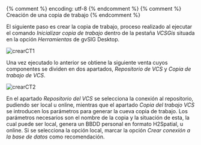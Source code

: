 {% comment %} encoding: utf-8 {% endcomment %}
{% comment %} Creación de una copia de trabajo {% endcomment %} 

El siguiente paso es crear la copia de trabajo, proceso realizado al ejecutar el comando *Inicializar copia de trabajo* dentro de la pestaña *VCSGis* situada en la opción *Herramientas* de gvSIG Desktop.

![crearCT1](creacion_de_copia_de_trabajo_files/17_ini_copia_tra.png)

Una vez ejecutado lo anterior se obtiene la siguiente venta cuyos componentes se dividen en dos apartados, *Repositorio de VCS* y *Copia de trabajo de VCS*.

![crearCT2](creacion_de_copia_de_trabajo_files/18_ini_copia_tra_win.png)

En el apartado *Repositorio del VCS* se selecciona la conexión al repositorio, pudiendo ser local u online, mientras que el apartado *Copia del trabajo VCS* se introducen los parámetros para generar la cueva copia de trabajo. Los parámetros necesarios son el nombre de la copia y la situación de esta, la cual puede ser local, genera un BBDD personal en formato H2Spatial, u online. Si se selecciona la opción local, marcar la opción *Crear conexión a la base de datos* como recomendación.

